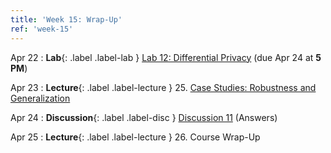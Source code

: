 ```yaml
---
title: 'Week 15: Wrap-Up'
ref: 'week-15'
---
```


Apr 22
: **Lab**{: .label .label-lab } [Lab 12: Differential Privacy](http://data102.datahub.berkeley.edu/hub/user-redirect/git-pull?repo=https%3A%2F%2Fgithub.com%2Fds-102%2Fsp24-materials&urlpath=lab%2Ftree%2Fsp24-materials%2Flab%2Flab12%2Flab12.ipynb&branch=main) (due Apr 24 at **5 PM**)

Apr 23
: **Lecture**{: .label .label-lecture } 25. [Case Studies: Robustness and Generalization](lecture/lec25)

Apr 24
: **Discussion**{: .label .label-disc } [Discussion 11](https://drive.google.com/file/d/1hlQWxHpuvjPXOk40lXe2QQTUncUxKz3a/view?usp=drive_link) (Answers)

Apr 25
: **Lecture**{: .label .label-lecture } 26. Course Wrap-Up
